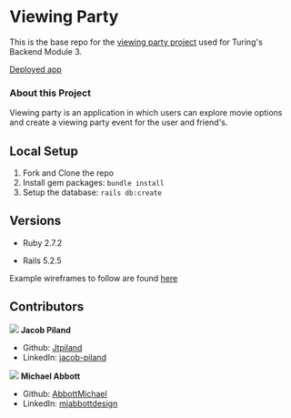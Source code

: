 # Viewing Party

This is the base repo for the [viewing party project](https://backend.turing.io/module3/projects/viewing_party) used for Turing's Backend Module 3.

[Deployed app](https://murmuring-caverns-00891.herokuapp.com/)

### About this Project

Viewing party is an application in which users can explore movie options and create a viewing party event for the user and friend's.

## Local Setup

1. Fork and Clone the repo
2. Install gem packages: `bundle install`
3. Setup the database: `rails db:create`


## Versions

- Ruby 2.7.2

- Rails 5.2.5

Example wireframes to follow are found [here](https://backend.turing.io/module3/projects/viewing_party/wireframes)

## Contributors

![](https://avatars.githubusercontent.com/u/81197317?s=40&v=4)  **Jacob Piland**
- Github: [Jtpiland](https://github.com/Jtpiland)
- LinkedIn: [jacob-piland](https://www.linkedin.com/in/jacob-piland/)

![](https://avatars.githubusercontent.com/u/81139173?s=40&v=4)  **Michael Abbott**
- Github: [AbbottMichael](https://github.com/AbbottMichael)
- LinkedIn: [mjabbottdesign](https://www.linkedin.com/in/mjabbottdesign/)
